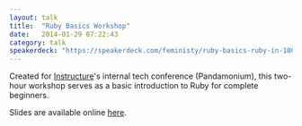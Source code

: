 ```yaml
---
layout: talk
title:  "Ruby Basics Workshop"
date:   2014-01-29 07:22:43
category: talk
speakerdeck: "https://speakerdeck.com/feministy/ruby-basics-ruby-in-100-minutes-or-less"
---
```


Created for [Instructure](http://instructure.com)'s internal tech conference (Pandamonium), this two-hour workshop serves as a basic introduction to Ruby for complete beginners.

Slides are available online [here](http://feministy.github.io/ruby_basics/#/).